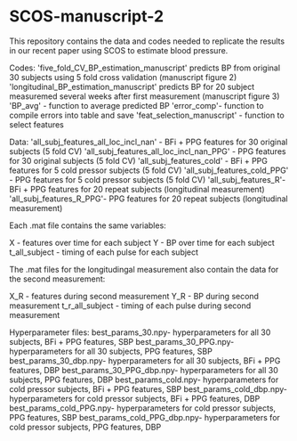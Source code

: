 # SCOS-manuscript-2

This repository contains the data and codes needed to replicate the results in our recent paper using SCOS to estimate blood pressure. <br/>

Codes:
'five_fold_CV_BP_estimation_manuscript' predicts BP from original 30 subjects using 5 fold cross validation (manuscript figure 2) <br/>
'longitudinal_BP_estimation_manuscript' predicts BP for 20 subject measuremed several weeks after first measurement (manuscript figure 3)
'BP_avg' - function to average predicted BP
'error_comp'- function to compile errors into table and save
'feat_selection_manuscript' - function to select features 

Data:
'all_subj_features_all_loc_incl_nan' - BFi + PPG features for 30 original subjects (5 fold CV)
'all_subj_features_all_loc_incl_nan_PPG' - PPG features for 30 original subjects (5 fold CV)
'all_subj_features_cold' - BFi + PPG features for 5 cold pressor subjects (5 fold CV)
'all_subj_features_cold_PPG' - PPG features for 5 cold pressor subjects (5 fold CV)
'all_subj_features_R'- BFi + PPG features for 20 repeat subjects (longitudinal measurement)
'all_subj_features_R_PPG'- PPG features for 20 repeat subjects (longitudinal measurement)

Each .mat file contains the same variables:

X - features over time for each subject
Y - BP over time for each subject
t_all_subject - timing of each pulse for each subject

The .mat files for the longitudingal measurement also contain the data for the second measurement:

X_R - features during second measurement 
Y_R - BP during second measurement 
t_r_all_subject - timing of each pulse during second measurement

Hyperparameter files: 
best_params_30.npy- hyperparameters for all 30 subjects, BFi + PPG features, SBP
best_params_30_PPG.npy- hyperparameters for all 30 subjects, PPG features, SBP
best_params_30_dbp.npy- hyperparameters for all 30 subjects, BFi + PPG features, DBP
best_params_30_PPG_dbp.npy- hyperparameters for all 30 subjects, PPG features, DBP
best_params_cold.npy- hyperparameters for cold pressor subjects, BFi + PPG features, SBP
best_params_cold_dbp.npy- hyperparameters for cold pressor subjects, BFi + PPG features, DBP
best_params_cold_PPG.npy- hyperparameters for cold pressor subjects, PPG features, SBP
best_params_cold_PPG_dbp.npy- hyperparameters for cold pressor subjects, PPG features, DBP
